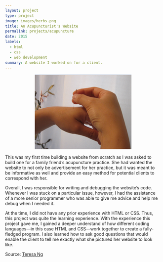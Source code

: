 ```yaml
---
layout: project
type: project
image: images/herbs.png
title: An Acupuncturist's Website
permalink: projects/acupuncture
date: 2015
labels:
  - html
  - css
  - web development
summary: A website I worked on for a client. 
---
```

<center><img src="../images/acupuncture.png"></center>

This was my first time building a website from scratch as I was asked to build one for a family friend’s acupuncture practice. She had wanted the website to not only be advertisement for her practice, but it was meant to be informative as well and provide an easy method for potential clients to correspond with her.

Overall, I was responsible for writing and debugging the website’s code. Whenever I was stuck on a particular issue, however, I had the assistance of a more senior programmer who was able to give me advice and help me debug when I needed it.

At the time, I did not have any prior experience with HTML or CSS. Thus, this project was quite the learning experience. With the experience this project gave me, I gained a deeper understand of how different coding languages—in this case HTML and CSS—work together to create a fully-fledged program. I also learned how to ask good questions that would enable the client to tell me exactly what she pictured her website to look like.

Source: <a href="http://teresang.net/">Teresa Ng</a>
